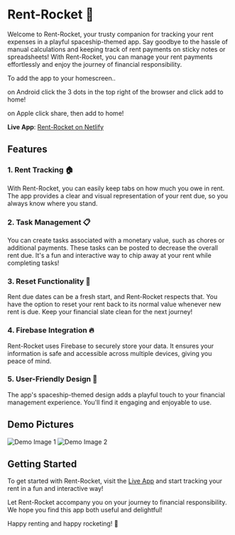 # Rent-Rocket 🚀

Welcome to Rent-Rocket, your trusty companion for tracking your rent expenses in a playful spaceship-themed app. Say goodbye to the hassle of manual calculations and keeping track of rent payments on sticky notes or spreadsheets! With Rent-Rocket, you can manage your rent payments effortlessly and enjoy the journey of financial responsibility.

To add the app to your homescreen..

on Android click the 3 dots in the top right of the browser and click add to home!

on Apple click share, then add to home!

**Live App**: [Rent-Rocket on Netlify](https://6536f1d2f75c7a5ee62bf8e6--exquisite-crisp-e6ca73.netlify.app)

## Features

### 1. Rent Tracking 🏠

With Rent-Rocket, you can easily keep tabs on how much you owe in rent. The app provides a clear and visual representation of your rent due, so you always know where you stand.

### 2. Task Management 📋

You can create tasks associated with a monetary value, such as chores or additional payments. These tasks can be posted to decrease the overall rent due. It's a fun and interactive way to chip away at your rent while completing tasks!

### 3. Reset Functionality 🔄

Rent due dates can be a fresh start, and Rent-Rocket respects that. You have the option to reset your rent back to its normal value whenever new rent is due. Keep your financial slate clean for the next journey!

### 4. Firebase Integration 🔥

Rent-Rocket uses Firebase to securely store your data. It ensures your information is safe and accessible across multiple devices, giving you peace of mind.

### 5. User-Friendly Design 🚀

The app's spaceship-themed design adds a playful touch to your financial management experience. You'll find it engaging and enjoyable to use.

## Demo Pictures

![Demo Image 1](https://i.imgur.com/o5NDrqk.png)
![Demo Image 2](https://i.imgur.com/jHCV9UM.png)

## Getting Started

To get started with Rent-Rocket, visit the [Live App](https://6536f1d2f75c7a5ee62bf8e6--exquisite-crisp-e6ca73.netlify.app) and start tracking your rent in a fun and interactive way!

Let Rent-Rocket accompany you on your journey to financial responsibility. We hope you find this app both useful and delightful!

Happy renting and happy rocketing! 🚀
